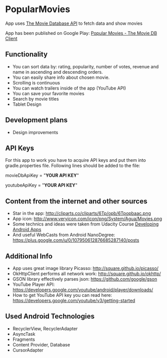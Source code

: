 # PopularMovies
App uses [The Movie Database API](https://www.themoviedb.org) to fetch data and show movies

App has been published on Google Play: [Popular Movies - The Movie DB Client](https://play.google.com/store/apps/details?id=karataiev.dmytro.popularmovies)

## Functionality
* You can sort data by: rating, popularity, number of votes, revenue and name in ascending and descending orders.
* You can easily share info about chosen movie.
* Scrolling is continuous 
* You can watch trailers inside of the app (YouTube API)
* You can save your favorite movies
* Search by movie titles
* Tablet Design

## Development plans
* Design improvements

## API Keys
For this app to work you have to acquire API keys and put them into gradle.properties file. 
Following lines should be added to the file:

movieDbApiKey = "**YOUR API KEY**"

youtubeApiKey = "**YOUR API KEY**"


## Content from the internet and other sources
* Star in the app: http://cliparts.co/cliparts/6Tp/opb/6Tpopbaac.png
* App icon: http://www.veryicon.com/icon/png/System/Agua/Movies.png
* Some technics and ideas were taken from Udacity Course [Developing Android Apps](https://www.udacity.com/course/viewer#!/c-ud853-nd)
* And useful WebCasts from Android NanoDegree: https://plus.google.com/u/0/107950612876685287140/posts 

## Additional Info
* App uses great image library Picasso: http://square.github.io/picasso/
* OkHttpClient performs all network work: http://square.github.io/okhttp/
* GSON library effectively parses json: https://github.com/google/gson
* YouTube Player API: https://developers.google.com/youtube/android/player/downloads/
* How to get YouTube API key you can read here: https://developers.google.com/youtube/v3/getting-started

## Used Android Technologies
* RecyclerView, RecyclerAdapter
* AsyncTask
* Fragments
* Content Provider, Database
* CursorAdapter
